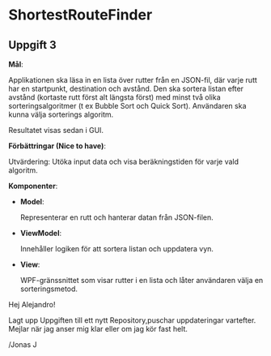 # ShortestRouteFinder

## Uppgift 3

**Mål**: 

Applikationen ska läsa in en lista över rutter från en JSON-fil, där varje rutt har en startpunkt, destination och avstånd. 
Den ska sortera listan efter avstånd (kortaste rutt först alt längsta först) med minst två olika sorteringsalgoritmer (t ex Bubble Sort och Quick Sort). 
Användaren ska kunna välja sorterings algoritm.

Resultatet visas sedan i GUI.

**Förbättringar (Nice to have)**:

Utvärdering: Utöka input data och visa beräkningstiden för varje vald algoritm.


**Komponenter**:

- **Model**: 

  Representerar en rutt och hanterar datan från JSON-filen.
  
- **ViewModel**: 

  Innehåller logiken för att sortera listan och uppdatera vyn.
  
- **View**: 

  WPF-gränssnittet som visar rutter i en lista och låter användaren välja en sorteringsmetod.


Hej Alejandro!
  
  Lagt upp Uppgiften till ett nytt Repository,puschar uppdateringar vartefter. Mejlar när jag anser mig klar eller om jag kör fast helt.

  /Jonas J
  

